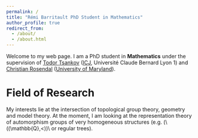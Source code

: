 ```yaml
---
permalink: /
title: "Rémi Barritault PhD Student in Mathematics"
author_profile: true
redirect_from: 
  - /about/
  - /about.html
---
```


Welcome to my web page. I am a PhD student in __Mathematics__ under the supervision of [Todor Tsankov](https://math.univ-lyon1.fr/~tsankov/) ([ICJ](https://www.math.univ-lyon1.fr/), Université Claude Bernard Lyon 1) and [Christian Rosendal](https://sites.google.com/view/christian-rosendal) ([University of Maryland](https://www-math.umd.edu/)).

# Field of Research


My interests lie at the intersection of topological group theory, geometry and model theory. At the moment, I am looking at the representation theory of automorphism groups of very homogeneous structures (e.g. (\\((\mathbb{Q},<))\\ or regular trees). 
